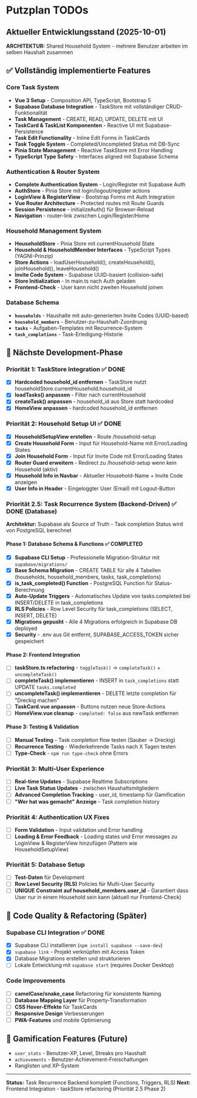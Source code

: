 # Putzplan TODOs

## Aktueller Entwicklungsstand (2025-10-01)

**ARCHITEKTUR:** Shared Household System - mehrere Benutzer arbeiten im selben Haushalt zusammen

## ✅ Vollständig implementierte Features

### Core Task System
- **Vue 3 Setup** - Composition API, TypeScript, Bootstrap 5
- **Supabase Database Integration** - TaskStore mit vollständiger CRUD-Funktionalität
- **Task Management** - CREATE, READ, UPDATE, DELETE mit UI
- **TaskCard & TaskList Komponenten** - Reactive UI mit Supabase-Persistence
- **Task Edit Functionality** - Inline Edit Forms in TaskCards
- **Task Toggle System** - Completed/Uncompleted Status mit DB-Sync
- **Pinia State Management** - Reactive TaskStore mit Error Handling
- **TypeScript Type Safety** - Interfaces aligned mit Supabase Schema

### Authentication & Router System
- **Complete Authentication System** - Login/Register mit Supabase Auth
- **AuthStore** - Pinia Store mit login/logout/register actions
- **LoginView & RegisterView** - Bootstrap Forms mit Auth Integration
- **Vue Router Architecture** - Protected routes mit Route Guards
- **Session Persistence** - initializeAuth() für Browser-Reload
- **Navigation** - router-link zwischen Login/Register/Home

### Household Management System
- **HouseholdStore** - Pinia Store mit currentHousehold State
- **Household & HouseholdMember Interfaces** - TypeScript Types (YAGNI-Prinzip)
- **Store Actions** - loadUserHousehold(), createHousehold(), joinHousehold(), leaveHousehold()
- **Invite Code System** - Supabase UUID-basiert (collision-safe)
- **Store Initialization** - In main.ts nach Auth geladen
- **Frontend-Check** - User kann nicht zweiten Household joinen

### Database Schema
- **`households`** - Haushalte mit auto-generierten Invite Codes (UUID-based)
- **`household_members`** - Benutzer-zu-Haushalt-Zuordnung
- **`tasks`** - Aufgaben-Templates mit Recurrence-System
- **`task_completions`** - Task-Erledigung-Historie

## 🚀 Nächste Development-Phase

### Priorität 1: TaskStore Integration ✅ DONE
- [x] **Hardcoded household_id entfernen** - TaskStore nutzt householdStore.currentHousehold.household_id
- [x] **loadTasks() anpassen** - Filter nach currentHousehold
- [x] **createTask() anpassen** - household_id aus Store statt hardcoded
- [x] **HomeView anpassen** - hardcoded household_id entfernen

### Priorität 2: Household Setup UI ✅ DONE
- [x] **HouseholdSetupView erstellen** - Route /household-setup
- [x] **Create Household Form** - Input für Household-Name mit Error/Loading States
- [x] **Join Household Form** - Input für Invite Code mit Error/Loading States
- [x] **Router Guard erweitern** - Redirect zu /household-setup wenn kein Household (aktiv)
- [x] **Household Info in Navbar** - Aktueller Household-Name + Invite Code anzeigen
- [x] **User Info in Header** - Eingeloggter User (Email) mit Logout-Button

### Priorität 2.5: Task Recurrence System (Backend-Driven) ✅ DONE (Database)
**Architektur:** Supabase als Source of Truth - Task completion Status wird von PostgreSQL berechnet

#### Phase 1: Database Schema & Functions ✅ COMPLETED
- [x] **Supabase CLI Setup** - Professionelle Migration-Struktur mit `supabase/migrations/`
- [x] **Base Schema Migration** - CREATE TABLE für alle 4 Tabellen (households, household_members, tasks, task_completions)
- [x] **is_task_completed() Function** - PostgreSQL Function für Status-Berechnung
- [x] **Auto-Update Triggers** - Automatisches Update von tasks.completed bei INSERT/DELETE in task_completions
- [x] **RLS Policies** - Row Level Security für task_completions (SELECT, INSERT, DELETE)
- [x] **Migrations gepusht** - Alle 4 Migrations erfolgreich in Supabase DB deployed
- [x] **Security** - .env aus Git entfernt, SUPABASE_ACCESS_TOKEN sicher gespeichert

#### Phase 2: Frontend Integration
- [ ] **taskStore.ts refactoring** - `toggleTask()` → `completeTask()` + `uncompleteTask()`
- [ ] **completeTask() implementieren** - INSERT in `task_completions` statt UPDATE `tasks.completed`
- [ ] **uncompleteTask() implementieren** - DELETE letzte completion für "Dreckig machen"
- [ ] **TaskCard.vue anpassen** - Buttons nutzen neue Store-Actions
- [ ] **HomeView.vue cleanup** - `completed: false` aus newTask entfernen

#### Phase 3: Testing & Validation
- [ ] **Manual Testing** - Task completion flow testen (Sauber → Dreckig)
- [ ] **Recurrence Testing** - Wiederkehrende Tasks nach X Tagen testen
- [ ] **Type-Check** - `npm run type-check` ohne Errors

### Priorität 3: Multi-User Experience
- [ ] **Real-time Updates** - Supabase Realtime Subscriptions
- [ ] **Live Task Status Updates** - zwischen Haushaltsmitgliedern
- [ ] **Advanced Completion Tracking** - user_id, timestamp für Gamification
- [ ] **"Wer hat was gemacht" Anzeige** - Task completion history

### Priorität 4: Authentication UX Fixes
- [ ] **Form Validation** - Input validation und Error handling
- [ ] **Loading & Error Feedback** - Loading states und Error messages zu LoginView & RegisterView hinzufügen (Pattern wie HouseholdSetupView)

### Priorität 5: Database Setup
- [ ] **Test-Daten** für Development
- [ ] **Row Level Security (RLS)** Policies für Multi-User Security
- [ ] **UNIQUE Constraint auf household_members.user_id** - Garantiert dass User nur in einem Household sein kann (aktuell nur Frontend-Check)

## 🔧 Code Quality & Refactoring (Später)

### Supabase CLI Integration ✅ DONE
- [x] Supabase CLI installieren (`npm install supabase --save-dev`)
- [x] `supabase link` - Projekt verknüpfen mit Access Token
- [x] Database Migrations erstellen und strukturieren
- [ ] Lokale Entwicklung mit `supabase start` (requires Docker Desktop)

### Code Improvements
- [ ] **camelCase/snake_case** Refactoring für konsistente Naming
- [ ] **Database Mapping Layer** für Property-Transformation
- [ ] **CSS Hover-Effekte** für TaskCards
- [ ] **Responsive Design** Verbesserungen
- [ ] **PWA-Features** und mobile Optimierung

## 🎯 Gamification Features (Future)
- `user_stats` - Benutzer-XP, Level, Streaks pro Haushalt
- `achievements` - Benutzer-Achievement-Freischaltungen
- Ranglisten und XP-System

---

**Status:** Task Recurrence Backend komplett (Functions, Triggers, RLS)
**Next:** Frontend Integration - taskStore refactoring (Priorität 2.5 Phase 2)
